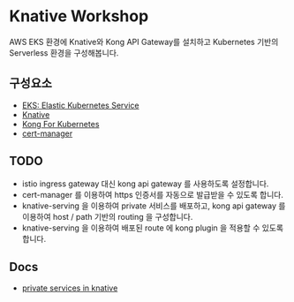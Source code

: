 # Knative Workshop

AWS EKS 환경에 Knative와 Kong API Gateway를 설치하고 
Kubernetes 기반의 Serverless 환경을 구성해봅니다.

## 구성요소

- [EKS: Elastic Kubernetes Service](./eks/README.md)
- [Knative](./knative/README.md)
- [Kong For Kubernetes](./kong/README.md)
- [cert-manager](./cert-manager/README.md)

## TODO

- istio ingress gateway 대신 kong api gateway 를 사용하도록 설정합니다.
- cert-manager 를 이용하여 https 인증서를 자동으로 발급받을 수 있도록 합니다.
- knative-serving 을 이용하여 private 서비스를 배포하고, 
  kong api gateway 를 이용하여 host / path 기반의 routing 을 구성합니다.
- knative-serving 을 이용하여 배포된 route 에 kong plugin 을 적용할 수 있도록 합니다.

## Docs

- [private services in knative](./knative/vrivate-services.md)

